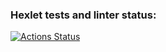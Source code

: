 ### Hexlet tests and linter status:
[![Actions Status](https://github.com/Houssse/rails-project-63/actions/workflows/hexlet-check.yml/badge.svg)](https://github.com/Houssse/rails-project-63/actions)